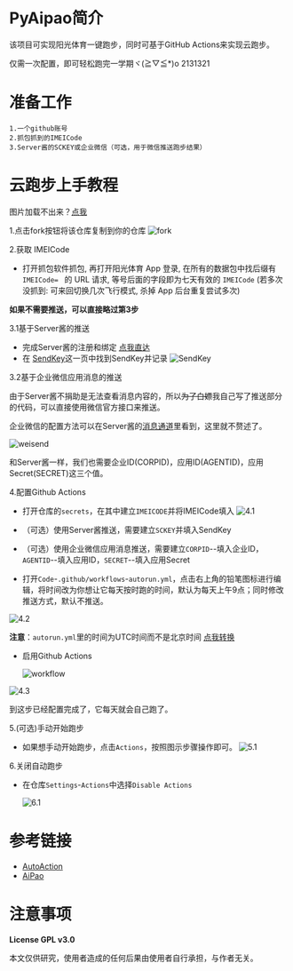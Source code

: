 # PyAipao简介
该项目可实现阳光体育一键跑步，同时可基于GitHub Actions来实现云跑步。

仅需一次配置，即可轻松跑完一学期ヾ(≧▽≦*)o
2131321
# 准备工作
    1.一个github账号
    2.抓包抓到的IMEICode
    3.Server酱的SCKEY或企业微信（可选，用于微信推送跑步结果）
#  云跑步上手教程

图片加载不出来？[点我](https://luoboquq.gitee.io/p/pyaipao/)

1.点击fork按钮将该仓库复制到你的仓库 
![fork](IMAGE/Fork.png)

2.获取 IMEICode

- 打开抓包软件抓包, 再打开阳光体育 App 登录, 在所有的数据包中找后缀有 `IMEICode= ` 的 URL 请求, 等号后面的字段即为七天有效的 `IMEICode` (若多次没抓到: 可来回切换几次飞行模式, 杀掉 App 后台重复尝试多次)

**如果不需要推送，可以直接略过第3步**

3.1基于Server酱的推送

- 完成Server酱的注册和绑定 [点我直达](http://sct.ftqq.com)
- 在 [SendKey](https://sct.ftqq.com/sendkey)这一页中找到SendKey并记录
![SendKey](IMAGE/SendKey.png)

3.2基于企业微信应用消息的推送

由于Server酱不捐助是无法查看消息内容的，所以~~为了白嫖~~我自己写了推送部分的代码，可以直接使用微信官方接口来推送。

企业微信的配置方法可以在Server酱的[消息通道](https://sct.ftqq.com/forward)里看到，这里就不赘述了。

![weisend](IMAGE/weisend.png)

和Server酱一样，我们也需要企业ID(CORPID)，应用ID(AGENTID)，应用Secret(SECRET)这三个值。

4.配置Github Actions

- 打开仓库的`secrets`，在其中建立`IMEICODE`并将IMEICode填入
  ![4.1](IMAGE/4.1.png)

- （可选）使用Server酱推送，需要建立`SCKEY`并填入SendKey

- （可选）使用企业微信应用消息推送，需要建立`CORPID`--填入企业ID，`AGENTID`--填入应用ID，`SECRET`--填入应用Secret

- 打开`Code`-`.github/workflows`-`autorun.yml`，点击右上角的铅笔图标进行编辑，将时间改为你想让它每天按时跑的时间，默认为每天上午9点；同时修改推送方式，默认不推送。

 ![4.2](IMAGE/4.2.png)

**注意**：`autorun.yml`里的时间为UTC时间而不是北京时间 [点我转换](http://www.timebie.com/cn/universalbeijing.php)

- 启用Github Actions

  ![workflow](IMAGE/workflow.png)

![4.3](IMAGE/4.3.png)

到这步已经配置完成了，它每天就会自己跑了。

5.(可选)手动开始跑步

- 如果想手动开始跑步，点击`Actions`，按照图示步骤操作即可。
![5.1](IMAGE/5.1.png)

6.关闭自动跑步

- 在仓库`Settings`-`Actions`中选择`Disable Actions`

  ![6.1](IMAGE/6.1.png)

# 参考链接
- [AutoAction](https://github.com/Saujyun/AutoAction)
- [AiPao](https://github.com/LiaoGuoYin/AiPao)

# 注意事项
**License GPL v3.0**

本文仅供研究，使用者造成的任何后果由使用者自行承担，与作者无关。
